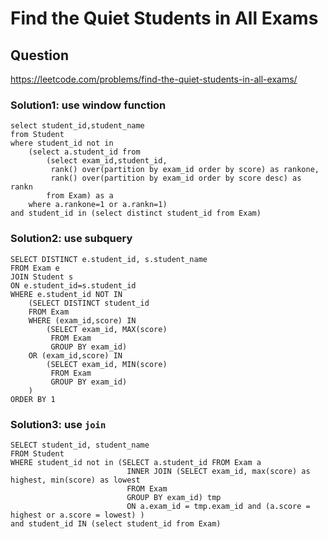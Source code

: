 # Find the Quiet Students in All Exams
## Question
https://leetcode.com/problems/find-the-quiet-students-in-all-exams/
### Solution1: use window function
```
select student_id,student_name 
from Student
where student_id not in 
	(select a.student_id from 
		(select exam_id,student_id,
		 rank() over(partition by exam_id order by score) as rankone,
		 rank() over(partition by exam_id order by score desc) as rankn
		from Exam) as a
	where a.rankone=1 or a.rankn=1)
and student_id in (select distinct student_id from Exam)
```
### Solution2: use subquery
```
SELECT DISTINCT e.student_id, s.student_name
FROM Exam e
JOIN Student s
ON e.student_id=s.student_id
WHERE e.student_id NOT IN
    (SELECT DISTINCT student_id
    FROM Exam
    WHERE (exam_id,score) IN
        (SELECT exam_id, MAX(score)
         FROM Exam
         GROUP BY exam_id)
    OR (exam_id,score) IN
        (SELECT exam_id, MIN(score)
         FROM Exam
         GROUP BY exam_id)
    ) 
ORDER BY 1
```
### Solution3: use ```join```
```
SELECT student_id, student_name
FROM Student
WHERE student_id not in (SELECT a.student_id FROM Exam a
                          INNER JOIN (SELECT exam_id, max(score) as highest, min(score) as lowest 
                          FROM Exam 
                          GROUP BY exam_id) tmp
                          ON a.exam_id = tmp.exam_id and (a.score = highest or a.score = lowest) )
and student_id IN (select student_id from Exam)
```
